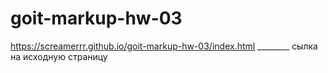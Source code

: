 # goit-markup-hw-03

https://screamerrr.github.io/goit-markup-hw-03/index.html ________ сылка на исходную страницу
